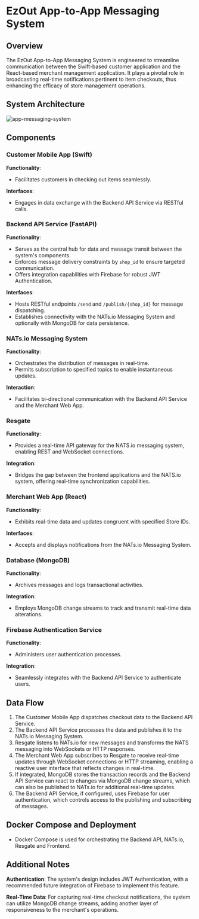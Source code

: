 # EzOut App-to-App Messaging System

## Overview

The EzOut App-to-App Messaging System is engineered to streamline communication between the Swift-based customer application and the React-based merchant management application. It plays a pivotal role in broadcasting real-time notifications pertinent to item checkouts, thus enhancing the efficacy of store management operations.

## System Architecture

![app-messaging-system](https://github.com/cookiehankie/app-messaging-system/assets/106795225/0f675d87-736e-42ad-a240-4e19569f205d)
## Components

### Customer Mobile App (Swift)

**Functionality**:
  - Facilitates customers in checking out items seamlessly.

**Interfaces**:
  - Engages in data exchange with the Backend API Service via RESTful calls.

### Backend API Service (FastAPI)

**Functionality**:
  - Serves as the central hub for data and message transit between the system's components.
  - Enforces message delivery constraints by `shop_id` to ensure targeted communication.
  - Offers integration capabilities with Firebase for robust JWT Authentication.

**Interfaces**:
  - Hosts RESTful endpoints `/send` and `/publish/{shop_id}` for message dispatching.
  - Establishes connectivity with the NATs.io Messaging System and optionally with MongoDB for data persistence.

### NATs.io Messaging System

**Functionality**:
  - Orchestrates the distribution of messages in real-time.
  - Permits subscription to specified topics to enable instantaneous updates.

**Interaction**:
  - Facilitates bi-directional communication with the Backend API Service and the Merchant Web App.

### Resgate

**Functionality**:
  - Provides a real-time API gateway for the NATS.io messaging system, enabling REST and WebSocket connections.

**Integration**:
  - Bridges the gap between the frontend applications and the NATS.io system, offering real-time synchronization capabilities.

### Merchant Web App (React)

**Functionality**:
  - Exhibits real-time data and updates congruent with specified Store IDs.

**Interfaces**:
  - Accepts and displays notifications from the NATs.io Messaging System.

### Database (MongoDB)

**Functionality**:
  - Archives messages and logs transactional activities.

**Integration**:
  - Employs MongoDB change streams to track and transmit real-time data alterations.

### Firebase Authentication Service

**Functionality**:
  - Administers user authentication processes.

**Integration**:
  - Seamlessly integrates with the Backend API Service to authenticate users.

## Data Flow

1. The Customer Mobile App dispatches checkout data to the Backend API Service.
2. The Backend API Service processes the data and publishes it to the NATs.io Messaging System.
3. Resgate listens to NATs.io for new messages and transforms the NATS messaging into WebSockets or HTTP responses.
4. The Merchant Web App subscribes to Resgate to receive real-time updates through WebSocket connections or HTTP streaming, enabling a reactive user interface that reflects changes in real-time.
5. If integrated, MongoDB stores the transaction records and the Backend API Service can react to changes via MongoDB change streams, which can also be published to NATs.io for additional real-time updates.
6. The Backend API Service, if configured, uses Firebase for user authentication, which controls access to the publishing and subscribing of messages.


## Docker Compose and Deployment
  - Docker Compose is used for orchestrating the Backend API, NATs.io, Resgate and Frontend.

## Additional Notes

**Authentication**: The system's design includes JWT Authentication, with a recommended future integration of Firebase to implement this feature.

**Real-Time Data**: For capturing real-time checkout notifications, the system can utilize MongoDB change streams, adding another layer of responsiveness to the merchant's operations.
